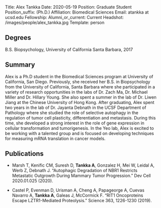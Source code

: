 Title: Alex Tankka
Date: 2020-05-19
Position: Graduate Student
Position_suffix: (Ph.D.)
Affiliation: Biomedical Sciences
Email: atankka at ucsd.edu
Fellowship:
Alumni_or_current: Current
Headshot: /images/people/alex_tankka.jpg
Template: person
<!-- Status: draft -->

## Degrees

B.S. Biopsychology, University of California Santa Barbara, 2017

## Summary

Alex is a Ph.D student in the Biomedical Sciences program at University of California, San Diego. Previously, she received her B.S. in Biopsychology from the University of California, Santa Barbara where she participated in a variety of research opportunities in the labs of Dr. Zach Ma, Dr. Michael Miller and Dr. Hillary Young. She also spent a summer in the lab of Dr. Liwen Jiang at the Chinese University of Hong Kong. After graduating, Alex spent two years in the lab of Dr. Jayanta Debnath in the UCSF Department of Pathology where she studied the role of selective autophagy in the regulation of tumor cell plasticity, differentiation and metastasis.  During this time, she developed a strong interest in the role of gene expression in cellular transformation and tumorigenesis. In the Yeo lab, Alex is excited to be working with a talented group and is focused on developing techniques for measuring mRNA translation in cancer models.

## Publications
* Marsh T, Kenific CM, Suresh D, **Tankka A**, Gonzalez H, Mei W, Leidal A, Werb Z, Debnath J. “Autophagic Degradation of NBR1 Restricts Metastatic Outgrowth During Mammary Tumor Progression.” Dev Cell 2020.01.025 (2020).

* Castel P, Evenman D, Urisman A, Cheng A, Papageorge A, Cuevas Navarro A, **Tankka A**, Galeas J, McCormick F. “RIT1 Oncoproteins Escape LZTR1-Mediated Proteolysis.” Science 363, 1226-1230 (2019).



